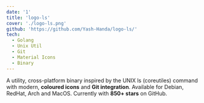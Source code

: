 ```yaml
---
date: '1'
title: 'logo-ls'
cover: './logo-ls.png'
github: 'https://github.com/Yash-Handa/logo-ls/'
tech:
  - Golang
  - Unix Util
  - Git
  - Material Icons
  - Binary
---
```


A utility, cross-platform binary inspired by the UNIX ls (coreutiles) command
with modern, **coloured icons** and **Git integration**. Available for Debian, RedHat, Arch and MacOS.
Currently with **850+ stars** on GitHub.
